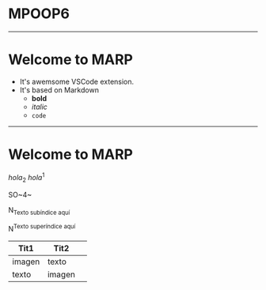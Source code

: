 # MPOOP6

---

# Welcome to MARP
- It's awemsome VSCode extension.
- It's based on Markdown
    - **bold**
    - *italic*
    - `code`

---

# Welcome to MARP
$hola_2$ $hola^1$

SO~4~ 

N<sub>Texto subíndice aquí</sub>

N<sup>Texto superíndice aquí</sup>

|Tit1|Tit2| |
|---|---|---|
|imagen|texto| |
|texto|imagen| |
